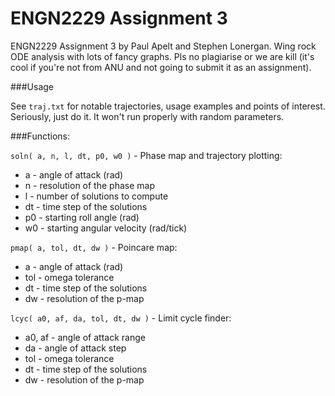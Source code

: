 # ENGN2229 Assignment 3
ENGN2229 Assignment 3 by Paul Apelt and Stephen Lonergan. Wing rock ODE analysis with lots of fancy graphs. Pls no plagiarise or we are kill (it's cool if you're not from ANU and not going to submit it as an assignment).

###Usage

See `traj.txt` for notable trajectories, usage examples and points of interest. Seriously, just do it. It won't run properly with random parameters.

###Functions:

`soln( a, n, l, dt, p0, w0 )` - Phase map and trajectory plotting:

*   a - angle of attack (rad)
*   n - resolution of the phase map
*   l - number of solutions to compute
*   dt - time step of the solutions
*   p0 - starting roll angle (rad)
*   w0 - starting angular velocity (rad/tick)

`pmap( a, tol, dt, dw )` - Poincare map:
*   a - angle of attack (rad)
*   tol - omega tolerance
*   dt - time step of the solutions
*   dw - resolution of the p-map

`lcyc( a0, af, da, tol, dt, dw )` - Limit cycle finder:
*   a0, af - angle of attack range
*   da - angle of attack step
*   tol - omega tolerance
*   dt - time step of the solutions
*   dw - resolution of the p-map
